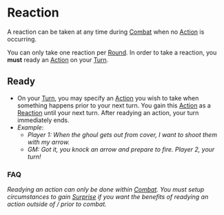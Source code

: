 # Reaction

A reaction can be taken at any time during [Combat](Combat.md) when no [Action](../Core%20Procedures/Action.md) is occurring.

You can only take one reaction per [Round](../Core%20Procedures/Round.md). In order to take a reaction, you **must** ready an [Action](../Core%20Procedures/Action.md) on your [Turn](../Core%20Procedures/Turn.md).

## Ready

- On your [Turn](../Core%20Procedures/Turn.md), you may specify an [Action](../Core%20Procedures/Action.md) you wish to take when something happens prior to your next turn. You gain this [Action](../Core%20Procedures/Action.md) as a [Reaction]() until your next turn. After readying an action, your turn immediately ends.
- *Example*:
	- *Player 1: When the ghoul gets out from cover, I want to shoot them with my arrow.*
	- *GM: Got it, you knock an arrow and prepare to fire. Player 2, your turn!*

### FAQ

*Readying an action can only be done within [Combat](Combat.md). You must setup circumstances to gain [Surprise](../Conditions/Surprised.md) if you want the benefits of readying an action outside of / prior to combat.*
